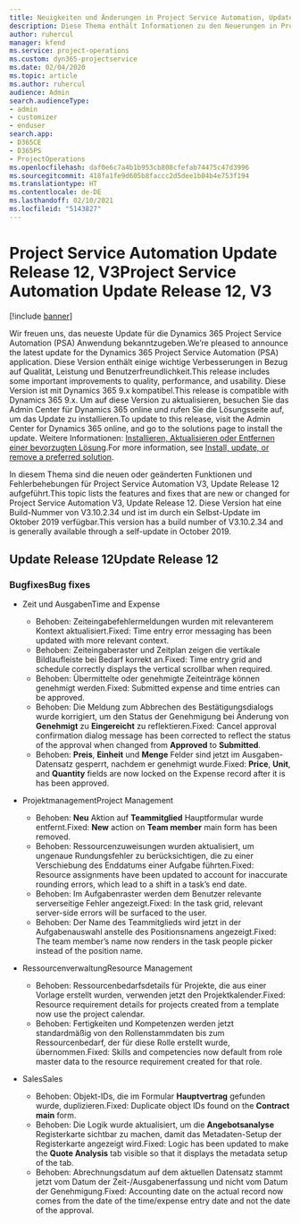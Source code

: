 ```yaml
---
title: Neuigkeiten und Änderungen in Project Service Automation, Update Release 12, V3
description: Diese Thema enthält Informationen zu den Neuerungen in Project Service Automation Release 12, V3.
author: ruhercul
manager: kfend
ms.service: project-operations
ms.custom: dyn365-projectservice
ms.date: 02/04/2020
ms.topic: article
ms.author: ruhercul
audience: Admin
search.audienceType:
- admin
- customizer
- enduser
search.app:
- D365CE
- D365PS
- ProjectOperations
ms.openlocfilehash: daf0e6c7a4b1b953cb808cfefab74475c47d3996
ms.sourcegitcommit: 418fa1fe9d605b8faccc2d5dee1b04b4e753f194
ms.translationtype: HT
ms.contentlocale: de-DE
ms.lasthandoff: 02/10/2021
ms.locfileid: "5143827"
---
```

# <a name="project-service-automation-update-release-12-v3"></a><span data-ttu-id="d66f3-103">Project Service Automation Update Release 12, V3</span><span class="sxs-lookup"><span data-stu-id="d66f3-103">Project Service Automation Update Release 12, V3</span></span>

[!include [banner](../includes/psa-now-project-operations.md)]

<span data-ttu-id="d66f3-104">Wir freuen uns, das neueste Update für die Dynamics 365 Project Service Automation (PSA) Anwendung bekanntzugeben.</span><span class="sxs-lookup"><span data-stu-id="d66f3-104">We’re pleased to announce the latest update for the Dynamics 365 Project Service Automation (PSA) application.</span></span> <span data-ttu-id="d66f3-105">Diese Version enthält einige wichtige Verbesserungen in Bezug auf Qualität, Leistung und Benutzerfreundlichkeit.</span><span class="sxs-lookup"><span data-stu-id="d66f3-105">This release includes some important improvements to quality, performance, and usability.</span></span> <span data-ttu-id="d66f3-106">Diese Version ist mit Dynamics 365 9.x kompatibel.</span><span class="sxs-lookup"><span data-stu-id="d66f3-106">This release is compatible with Dynamics 365 9.x.</span></span> <span data-ttu-id="d66f3-107">Um auf diese Version zu aktualisieren, besuchen Sie das Admin Center für Dynamics 365 online und rufen Sie die Lösungsseite auf, um das Update zu installieren.</span><span class="sxs-lookup"><span data-stu-id="d66f3-107">To update to this release, visit the Admin Center for Dynamics 365 online, and go to the solutions page to install the update.</span></span> <span data-ttu-id="d66f3-108">Weitere Informationen: [Installieren, Aktualisieren oder Entfernen einer bevorzugten Lösung](https://docs.microsoft.com/power-platform/admin/install-remove-preferred-solution).</span><span class="sxs-lookup"><span data-stu-id="d66f3-108">For more information, see [Install, update, or remove a preferred solution](https://docs.microsoft.com/power-platform/admin/install-remove-preferred-solution).</span></span>

<span data-ttu-id="d66f3-109">In diesem Thema sind die neuen oder geänderten Funktionen und Fehlerbehebungen für Project Service Automation V3, Update Release 12 aufgeführt.</span><span class="sxs-lookup"><span data-stu-id="d66f3-109">This topic lists the features and fixes that are new or changed for Project Service Automation V3, Update Release 12.</span></span> <span data-ttu-id="d66f3-110">Diese Version hat eine Build-Nummer von V3.10.2.34 und ist im durch ein Selbst-Update im Oktober 2019 verfügbar.</span><span class="sxs-lookup"><span data-stu-id="d66f3-110">This version has a build number of V3.10.2.34 and is generally available through a self-update in October 2019.</span></span>

## <a name="update-release-12"></a><span data-ttu-id="d66f3-111">Update Release 12</span><span class="sxs-lookup"><span data-stu-id="d66f3-111">Update Release 12</span></span>

### <a name="bug-fixes"></a><span data-ttu-id="d66f3-112">Bugfixes</span><span class="sxs-lookup"><span data-stu-id="d66f3-112">Bug fixes</span></span>

- <span data-ttu-id="d66f3-113">Zeit und Ausgaben</span><span class="sxs-lookup"><span data-stu-id="d66f3-113">Time and Expense</span></span>

    - <span data-ttu-id="d66f3-114">Behoben: Zeiteingabefehlermeldungen wurden mit relevanterem Kontext aktualisiert.</span><span class="sxs-lookup"><span data-stu-id="d66f3-114">Fixed: Time entry error messaging has been updated with more relevant context.</span></span>
    - <span data-ttu-id="d66f3-115">Behoben: Zeiteingaberaster und Zeitplan zeigen die vertikale Bildlaufleiste bei Bedarf korrekt an.</span><span class="sxs-lookup"><span data-stu-id="d66f3-115">Fixed: Time entry grid and schedule correctly displays the vertical scrollbar when required.</span></span>
    - <span data-ttu-id="d66f3-116">Behoben: Übermittelte oder genehmigte Zeiteinträge können genehmigt werden.</span><span class="sxs-lookup"><span data-stu-id="d66f3-116">Fixed: Submitted expense and time entries can be approved.</span></span>
    - <span data-ttu-id="d66f3-117">Behoben: Die Meldung zum Abbrechen des Bestätigungsdialogs wurde korrigiert, um den Status der Genehmigung bei Änderung von **Genehmigt** zu **Eingereicht** zu reflektieren.</span><span class="sxs-lookup"><span data-stu-id="d66f3-117">Fixed: Cancel approval confirmation dialog message has been corrected to reflect the status of the approval when changed from **Approved** to **Submitted**.</span></span>
    - <span data-ttu-id="d66f3-118">Behoben: **Preis**, **Einheit** und **Menge** Felder sind jetzt im Ausgaben-Datensatz gesperrt, nachdem er genehmigt wurde.</span><span class="sxs-lookup"><span data-stu-id="d66f3-118">Fixed: **Price**, **Unit**, and **Quantity** fields are now locked on the Expense record after it is has been approved.</span></span>

- <span data-ttu-id="d66f3-119">Projektmanagement</span><span class="sxs-lookup"><span data-stu-id="d66f3-119">Project Management</span></span>

    - <span data-ttu-id="d66f3-120">Behoben: **Neu** Aktion auf **Teammitglied** Hauptformular wurde entfernt.</span><span class="sxs-lookup"><span data-stu-id="d66f3-120">Fixed: **New** action on **Team member** main form has been removed.</span></span>
    - <span data-ttu-id="d66f3-121">Behoben: Ressourcenzuweisungen wurden aktualisiert, um ungenaue Rundungsfehler zu berücksichtigen, die zu einer Verschiebung des Enddatums einer Aufgabe führten.</span><span class="sxs-lookup"><span data-stu-id="d66f3-121">Fixed: Resource assignments have been updated to account for inaccurate rounding errors, which lead to a shift in a task’s end date.</span></span>
    - <span data-ttu-id="d66f3-122">Behoben: Im Aufgabenraster werden dem Benutzer relevante serverseitige Fehler angezeigt.</span><span class="sxs-lookup"><span data-stu-id="d66f3-122">Fixed: In the task grid, relevant server-side errors will be surfaced to the user.</span></span>
    - <span data-ttu-id="d66f3-123">Behoben: Der Name des Teammitglieds wird jetzt in der Aufgabenauswahl anstelle des Positionsnamens angezeigt.</span><span class="sxs-lookup"><span data-stu-id="d66f3-123">Fixed: The team member’s name now renders in the task people picker instead of the position name.</span></span>

- <span data-ttu-id="d66f3-124">Ressourcenverwaltung</span><span class="sxs-lookup"><span data-stu-id="d66f3-124">Resource Management</span></span>

    - <span data-ttu-id="d66f3-125">Behoben: Ressourcenbedarfsdetails für Projekte, die aus einer Vorlage erstellt wurden, verwenden jetzt den Projektkalender.</span><span class="sxs-lookup"><span data-stu-id="d66f3-125">Fixed: Resource requirement details for projects created from a template now use the project calendar.</span></span>
    - <span data-ttu-id="d66f3-126">Behoben: Fertigkeiten und Kompetenzen werden jetzt standardmäßig von den Rollenstammdaten bis zum Ressourcenbedarf, der für diese Rolle erstellt wurde, übernommen.</span><span class="sxs-lookup"><span data-stu-id="d66f3-126">Fixed: Skills and competencies now default from role master data to the resource requirement created for that role.</span></span>

- <span data-ttu-id="d66f3-127">Sales</span><span class="sxs-lookup"><span data-stu-id="d66f3-127">Sales</span></span>

    - <span data-ttu-id="d66f3-128">Behoben: Objekt-IDs, die im Formular **Hauptvertrag** gefunden wurde, duplizieren.</span><span class="sxs-lookup"><span data-stu-id="d66f3-128">Fixed: Duplicate object IDs found on the **Contract main** form.</span></span>
    - <span data-ttu-id="d66f3-129">Behoben: Die Logik wurde aktualisiert, um die **Angebotsanalyse** Registerkarte sichtbar zu machen, damit das Metadaten-Setup der Registerkarte angezeigt wird.</span><span class="sxs-lookup"><span data-stu-id="d66f3-129">Fixed: Logic has been updated to make the **Quote Analysis** tab visible so that it displays the metadata setup of the tab.</span></span>
    - <span data-ttu-id="d66f3-130">Behoben: Abrechnungsdatum auf dem aktuellen Datensatz stammt jetzt vom Datum der Zeit-/Ausgabenerfassung und nicht vom Datum der Genehmigung.</span><span class="sxs-lookup"><span data-stu-id="d66f3-130">Fixed: Accounting date on the actual record now comes from the date of the time/expense entry date and not the date of the approval.</span></span>
